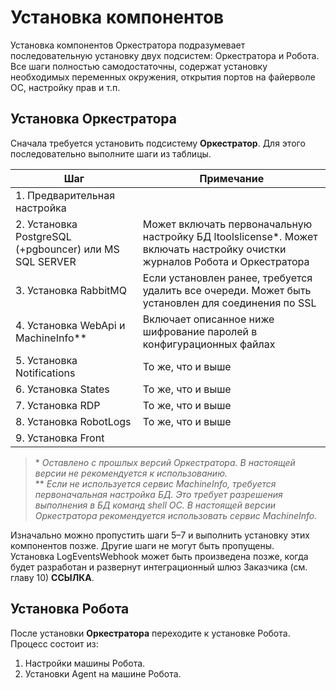 # Установка компонентов

Установка компонентов Оркестратора подразумевает последовательную установку двух подсистем: Оркестратора и Робота.\
Все шаги полностью самодостаточны, содержат установку необходимых переменных окружения, открытия портов на файерволе ОС, настройку прав и т.п.

## **Установка Оркестратора**

Сначала требуется установить подсистему **Оркестратор**. Для этого последовательно выполните шаги из таблицы.

| Шаг                           | Примечание     |
| ----------------------------- | -------------- |
| 1. Предварительная настройка     |                |
| 2. Установка PostgreSQL (+pgbouncer) или MS SQL SERVER | Может включать  первоначальную настройку БД ltoolslicense\*. Может включать настройку очистки журналов Робота и Оркестратора |
| 3. Установка RabbitMQ     | Если установлен ранее, требуется удалить все очереди. Может быть установлен для соединения по SSL |
| 4. Установка WebApi и MachineInfo\*\* | Включает описанное ниже шифрование паролей в конфигурационных файлах      |
| 5. Установка Notifications     | То же, что и выше     |
| 6. Установка States            | То же, что и выше     |
| 7. Установка RDP               | То же, что и выше     |
| 8. Установка RobotLogs         | То же, что и выше     |
| 9. Установка Front             |                       |

> \* *Оставлено с прошлых версий Оркестратора. В настоящей версии не рекомендуется к использованию.*\
> \** *Если не используется сервис MachineInfo, требуется первоначальная настройка БД. Это требует разрешения выполнения в БД команд shell ОС. В настоящей версии Оркестратора рекомендуется использовать сервис MachineInfo.*

Изначально можно пропустить шаги 5–7 и выполнить установку этих компонентов позже. Другие шаги не могут быть пропущены.\
Установка LogEventsWebhook может быть произведена позже, когда будет разработан и развернут интеграционный шлюз Заказчика (см. главу 10) **ССЫЛКА**. 

## **Установка Робота** 
После установки **Оркестратора** переходите к установке Робота. Процесс состоит из:
1. Настройки машины Робота.
2. Установки Agent на машине Робота.




